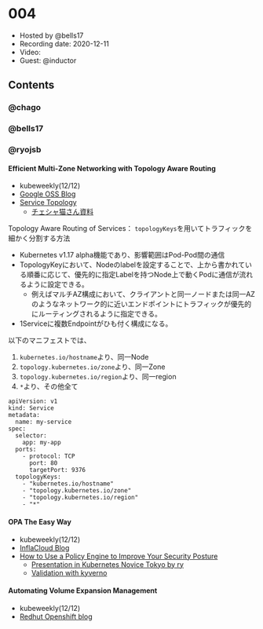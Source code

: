 # 004

- Hosted by @bells17
- Recording date: 2020-12-11
- Video:
- Guest: @inductor

## Contents

### @chago


### @bells17


### @ryojsb

#### Efficient Multi-Zone Networking with Topology Aware Routing

- kubeweekly(12/12)
- [Google OSS Blog](https://opensource.googleblog.com/2020/11/kubernetes-efficient-multi-zone.html)
- [Service Topology](https://kubernetes.io/docs/concepts/services-networking/service-topology/)
  - [チェシャ猫さん資料](https://speakerdeck.com/ytaka23/jaws-container-sig-16th)

Topology Aware Routing of Services： `topologyKeys`を用いてトラフィックを細かく分割する方法
  
- Kubernetes v1.17 alpha機能であり、影響範囲はPod-Pod間の通信
- TopologyKeyにおいて、Nodeのlabelを設定することで、上から書かれている順番に応じて、優先的に指定Labelを持つNode上で動くPodに通信が流れるように設定できる。
  - 例えばマルチAZ構成において、クライアントと同一ノードまたは同一AZのようなネットワーク的に近いエンドポイントにトラフィックが優先的にルーティングされるように指定できる。
- 1Serviceに複数Endpointがひも付く構成になる。

以下のマニフェストでは、
1. `kubernetes.io/hostname`より、同一Node
2. `topology.kubernetes.io/zone`より、同一Zone
3. `topology.kubernetes.io/region`より、同一region
4. `*`より、その他全て

```
apiVersion: v1
kind: Service
metadata:
  name: my-service
spec:
  selector:
    app: my-app
  ports:
    - protocol: TCP
      port: 80
      targetPort: 9376
  topologyKeys:
    - "kubernetes.io/hostname"
    - "topology.kubernetes.io/zone"
    - "topology.kubernetes.io/region"
    - "*"
```

#### OPA The Easy Way
- kubeweekly(12/12)
- [InflaCloud Blog](https://www.infracloud.io/blogs/opa-the-easy-way-featuring-styra-das/)
- [How to Use a Policy Engine to Improve Your Security Posture](https://nirmata.com/2020/12/05/how-to-use-a-policy-engine-to-improve-your-security-posture/)
  - [Presentation in Kubernetes Novice Tokyo by ry](https://speakerdeck.com/ry/policy-managershi-sitemita)
  - [Validation with kyverno](https://ryo-xjsbx.hatenablog.com/entry/kyverno)

#### Automating Volume Expansion Management
- kubeweekly(12/12)
- [Redhut Openshift blog](https://www.openshift.com/blog/automating-volume-expansion-management-an-operator-based-approach)

